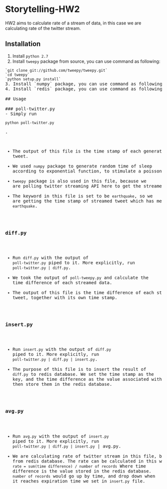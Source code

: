 # Storytelling-HW2
HW2 aims to calculate rate of a stream of data, in this case we are calculating rate of the twitter stream.

## Installation
1. Install `python 2.7`
2. Install `tweepy` package from source, you can use command as following:
<pre><code>`git clone git://github.com/tweepy/tweepy.git`
`cd tweepy`
`python setup.py install`</prev></code>
3. Install `numpy` package, you can use command as following: `sudo pip install numpy`
4. Install `redis` package, you can use command as following: `sudo pip install redis`

## Usage

### poll-twitter.py
- Simply run <pre><code>python poll-twitter.py</pre></code>. 
- The output of this file is the time stamp of each generated tweet. 
- We used `numpy` package to generate random time of sleep according to exponential function, to stimulate a poisson process. 
- `tweepy` package is also used in this file, because we are polling twitter streaming API here to get the streamed tweet. 
- The keyword in this file is set to be `earthquake`, so we are getting the time stamp of streamed tweet which has mentioned `earthquake`.  

### diff.py
- Run `diff.py` with the output of `poll-twitter.py` piped to it. More explicitly, run `poll-twitter.py | diff.py`.
- We took the output of `poll-tweepy.py` and calculate the time difference of each streamed data.
- The output of this file is the time difference of each streamed tweet, together with its own time stamp.  

### insert.py
- Run `insert.py` with the output of `diff.py` piped to it. More explicitly, run `poll-twitter.py | diff.py | insert.py`.
- The purpose of this file is to insert the result of `diff.py` to redis database. We set the time stamp as the key, and the time difference as the value associated with the key, and then store them in the redis database.  

### avg.py
- Run `avg.py` with the output of `insert.py` piped to it. More explicitly, run `poll-twitter.py | diff.py | insert.py` | avg.py.
- We are calculating rate of twitter stream in this file, by reading from redis database. The rate can be calculated in this way:
```rate = sum(time difference) / number of records```
Where time difference is the value stored in the redis database. `number of records` would go up by time, and drop down when it reaches expiration time we set in `insert.py` file.  